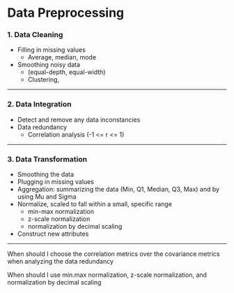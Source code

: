 # Data Preprocessing

### 1. Data Cleaning

- Filling in missing values
    + Average, median, mode
- Smoothing noisy data
    + (equal-depth, equal-width)
    + Clustering,

***

### 2. Data Integration

- Detect and remove any data inconstancies
- Data redundancy
    + Correlation analysis (-1 <= r <= 1)

***

### 3. Data Transformation

- Smoothing the data
- Plugging in missing values
- Aggregation: summarizing the data (Min, Q1, Median, Q3, Max) and by using Mu and Sigma
- Normalize, scaled to fall within a small, specific range
    + min-max normalization
    + z-scale normalization
    + normalization by decimal scaling
- Construct new attributes

***

When should I choose the correlation metrics over the covariance metrics when analyzing the data redundancy

When should I use min.max normalization, z-scale normalization, and normalization by decimal scaling

